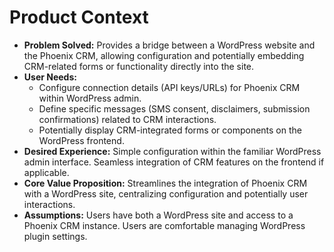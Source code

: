 # Product Context

* **Problem Solved:** Provides a bridge between a WordPress website and the Phoenix CRM, allowing configuration and potentially embedding CRM-related forms or functionality directly into the site.
* **User Needs:** 
    * Configure connection details (API keys/URLs) for Phoenix CRM within WordPress admin.
    * Define specific messages (SMS consent, disclaimers, submission confirmations) related to CRM interactions.
    * Potentially display CRM-integrated forms or components on the WordPress frontend.
* **Desired Experience:** Simple configuration within the familiar WordPress admin interface. Seamless integration of CRM features on the frontend if applicable.
* **Core Value Proposition:** Streamlines the integration of Phoenix CRM with a WordPress site, centralizing configuration and potentially user interactions.
* **Assumptions:** Users have both a WordPress site and access to a Phoenix CRM instance. Users are comfortable managing WordPress plugin settings.

